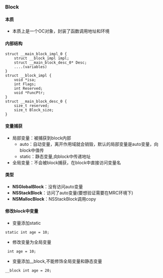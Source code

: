 ### Block

#### 本质

* 本质上是一个OC对象，封装了函数调用地址和环境

#### 内部结构

```objc
struct __main_block_impl_0 {
    struct __block_impl impl;
    struct __main_block_desc_0* Desc;
    ....(variables)
}
struct __block_impl {
    void *isa;
    int Flags;
    int Reserved;
    void *FuncPtr;
}
struct __main_block_desc_0 {
    size_t reserved;
    size_t Block_size;
}
```


####  变量捕获

* 局部变量：被捕获到block内部
    * auto：自动变量，离开作用域就会销毁，默认的局部变量是auto变量，向block中值传
    * static：静态变量,向block中传递地址
* 全局变量：不会被block捕获，在block中直接访问变量名

#### 类型

* __NSGlobalBlock__：没有访问auto变量
* __NSStackBlock__：访问了auto变量(要想验证需要在MRC环境下)
* __NSMallocBlock__：NSStackBlock调用copy

#### 修改block中变量

* 变量添加static

```objc
static int age = 10;
```

* 修改变量为全局变量

```objc
 int age = 10;
```

* 变量添加__block,不能修饰全局变量和静态变量

```objc
__block int age = 20;
```